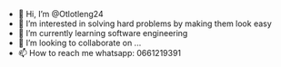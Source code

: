 - 👋 Hi, I’m @Otlotleng24
- 👀 I’m interested in solving hard problems by making them look easy
- 🌱 I’m currently learning software engineering 
- 💞️ I’m looking to collaborate on ...
- 📫 How to reach me whatsapp: 0661219391

<!---
Otlotleng24/Otlotleng24 is a ✨ special ✨ repository because its `README.md` (this file) appears on your GitHub profile.
You can click the Preview link to take a look at your changes.
--->
